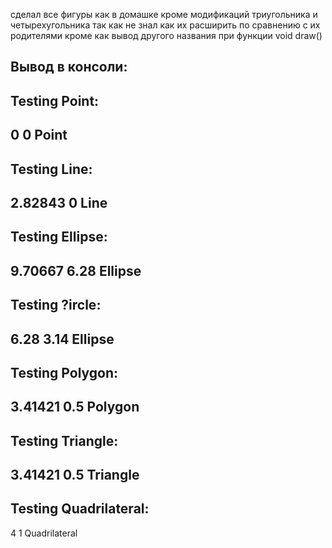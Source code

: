 ﻿сделал все фигуры как в домашке кроме модификаций триугольника и четырехугольника
так как не знал как их расширить по сравнению с их родителями кроме как вывод другого названия при функции void draw()

Вывод в консоли:
--
Testing Point:
--
0
0
Point
--
Testing Line:
--
2.82843
0
Line
--
Testing Ellipse:
--
9.70667
6.28
Ellipse
--
Testing ?ircle:
--
6.28
3.14
Ellipse
--
Testing Polygon:
--
3.41421
0.5
Polygon
--
Testing Triangle:
--
3.41421
0.5
Triangle
--
Testing Quadrilateral:
--
4
1
Quadrilateral
